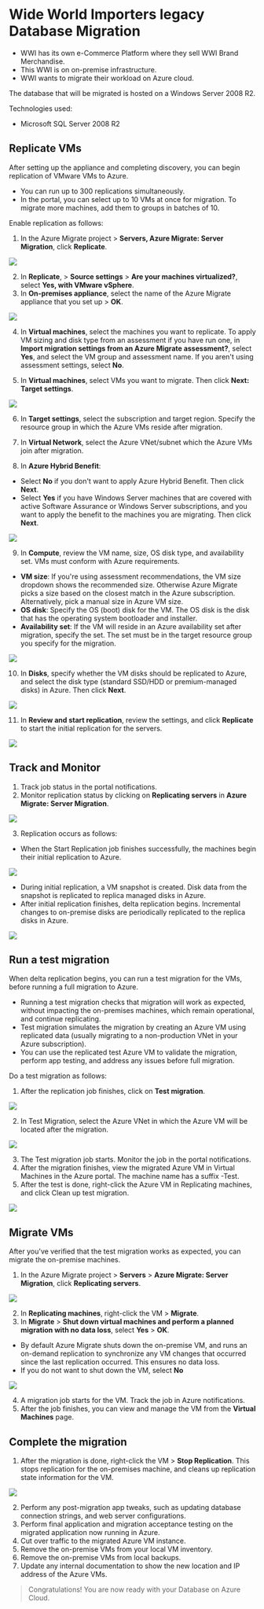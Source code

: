 # Wide World Importers legacy Database Migration
* WWI has its own e-Commerce Platform where they sell WWI Brand Merchandise.
* This WWI is on on-premise infrastructure.
* WWI wants to migrate their workload on Azure cloud.

The database that will be migrated is hosted on a Windows Server 2008 R2.

Technologies used:
 - Microsoft SQL Server 2008 R2

## Replicate VMs

After setting up the appliance and completing discovery, you can begin replication of VMware VMs to Azure.
* You can run up to 300 replications simultaneously.
* In the portal, you can select up to 10 VMs at once for migration. To migrate more machines, add them to groups in batches of 10.

Enable replication as follows:
1. In the Azure Migrate project > **Servers, Azure Migrate: Server Migration**, click **Replicate**.

<p><kbd>
  <img src="../images/WWI-eCommerce/server-migration1.PNG">
</kbd></p>

2. In **Replicate**, > **Source settings** > **Are your machines virtualized?**, select **Yes, with VMware vSphere**.
3. In **On-premises appliance**, select the name of the Azure Migrate appliance that you set up > **OK**.

<p><kbd>
  <img src="../images/WWI-eCommerce/server-migration3.PNG">
</kbd></p>

4. In **Virtual machines**, select the machines you want to replicate. To apply VM sizing and disk type from an assessment if you have run one, in **Import migration settings from an Azure Migrate assessment?**, select **Yes**, and select the VM group and assessment name. If you aren't using assessment settings, select **No**.

5. In **Virtual machines**, select VMs you want to migrate. Then click **Next: Target settings**.

<p><kbd>
  <img src="../images/WWI-eCommerce/server-migration4.PNG">
</kbd></p>

6. In **Target settings**, select the subscription and target region. Specify the resource group in which the Azure VMs reside after migration.

7. In **Virtual Network**, select the Azure VNet/subnet which the Azure VMs join after migration.

8. In **Azure Hybrid Benefit**:
- Select **No** if you don't want to apply Azure Hybrid Benefit. Then click **Next**.
- Select **Yes** if you have Windows Server machines that are covered with active Software Assurance or Windows Server subscriptions, and you want to apply the benefit to the machines you are migrating. Then click **Next**.

<p><kbd>
  <img src="../images/WWI-eCommerce/server-migration5.PNG">
</kbd></p>

9. In **Compute**, review the VM name, size, OS disk type, and availability set. VMs must conform with Azure requirements.
- **VM size**: If you're using assessment recommendations, the VM size dropdown shows the recommended size. Otherwise Azure Migrate picks a size based on the closest match in the Azure subscription. Alternatively, pick a manual size in Azure VM size.
- **OS disk**: Specify the OS (boot) disk for the VM. The OS disk is the disk that has the operating system bootloader and installer.
- **Availability set**: If the VM will reside in an Azure availability set after migration, specify the set. The set must be in the target resource group you specify for the migration.

<p><kbd>
  <img src="../images/WWI-eCommerce/server-migration6.PNG">
</kbd></p>

10. In **Disks**, specify whether the VM disks should be replicated to Azure, and select the disk type (standard SSD/HDD or premium-managed disks) in Azure. Then click **Next**.

<p><kbd>
  <img src="../images/WWI-eCommerce/server-migration7.PNG">
</kbd></p>

11. In **Review and start replication**, review the settings, and click **Replicate** to start the initial replication for the servers.

<p><kbd>
  <img src="../images/WWI-eCommerce/server-migration8.PNG">
</kbd></p>

## Track and Monitor

1. Track job status in the portal notifications.
2. Monitor replication status by clicking on **Replicating servers** in **Azure Migrate: Server Migration**.

<p><kbd>
  <img src="../images/WWI-eCommerce/server-migration9.PNG">
</kbd></p>

3. Replication occurs as follows:
- When the Start Replication job finishes successfully, the machines begin their initial replication to Azure.

<p><kbd>
  <img src="../images/WWI-eCommerce/server-migration-initial-replication.PNG">
</kbd></p>

- During initial replication, a VM snapshot is created. Disk data from the snapshot is replicated to replica managed disks in Azure.
- After initial replication finishes, delta replication begins. Incremental changes to on-premise disks are periodically replicated to the replica disks in Azure.

<p><kbd>
  <img src="../images/WWI-eCommerce/server-migration-delta-sync.PNG">
</kbd></p>

## Run a test migration

When delta replication begins, you can run a test migration for the VMs, before running a full migration to Azure.
- Running a test migration checks that migration will work as expected, without impacting the on-premises machines, which remain operational, and continue replicating.
- Test migration simulates the migration by creating an Azure VM using replicated data (usually migrating to a non-production VNet in your Azure subscription).
- You can use the replicated test Azure VM to validate the migration, perform app testing, and address any issues before full migration.

Do a test migration as follows:
1. After the replication job finishes, click on **Test migration**.

<p><kbd>
  <img src="../images/WWI-eCommerce/server-migration12.PNG">
</kbd></p>

2. In Test Migration, select the Azure VNet in which the Azure VM will be located after the migration.

<p><kbd>
  <img src="../images/WWI-eCommerce/server-migration13.PNG">
</kbd></p>

3. The Test migration job starts. Monitor the job in the portal notifications.
4. After the migration finishes, view the migrated Azure VM in Virtual Machines in the Azure portal. The machine name has a suffix -Test.
5. After the test is done, right-click the Azure VM in Replicating machines, and click Clean up test migration.

<p><kbd>
  <img src="../images/WWI-eCommerce/server-migration15.PNG">
</kbd></p>

## Migrate VMs
After you've verified that the test migration works as expected, you can migrate the on-premise machines.

1. In the Azure Migrate project > **Servers** > **Azure Migrate: Server Migration**, click **Replicating servers**.

<p><kbd>
  <img src="../images/WWI-eCommerce/server-migration14.PNG">
</kbd></p>

2. In **Replicating machines**, right-click the VM > **Migrate**.
3. In **Migrate** > **Shut down virtual machines and perform a planned migration with no data loss**, select **Yes** > **OK**.
- By default Azure Migrate shuts down the on-premise VM, and runs an on-demand replication to synchronize any VM changes that occurred since the last replication occurred. This ensures no data loss.
- If you do not want to shut down the VM, select **No**

<p><kbd>
  <img src="../images/WWI-eCommerce/server-migration16.PNG">
</kbd></p>

4. A migration job starts for the VM. Track the job in Azure notifications.
5. After the job finishes, you can view and manage the VM from the **Virtual Machines** page.

## Complete the migration
1. After the migration is done, right-click the VM > **Stop Replication**. This stops replication for the on-premises machine, and cleans up replication state information for the VM.

<p><kbd>
  <img src="../images/WWI-eCommerce/server-migration17.PNG">
</kbd></p>

2. Perform any post-migration app tweaks, such as updating database connection strings, and web server configurations.
3. Perform final application and migration acceptance testing on the migrated application now running in Azure.
4. Cut over traffic to the migrated Azure VM instance.
5. Remove the on-premise VMs from your local VM inventory.
6. Remove the on-premise VMs from local backups.
7. Update any internal documentation to show the new location and IP address of the Azure VMs.

> Congratulations! You are now ready with your Database on Azure Cloud. 
